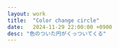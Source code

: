 ```yaml
---
layout: work
title:  "Color change circle"
date:   2024-11-29 22:00:00 +0900
desc: "色のついた円がくっついてくる"
---
```


<script type="text/ruby">

def setup
  createCanvas(720, 400)
  $r = random(0, 255);
  $g = random(0, 255);
  $b = random(0, 255);
end

def draw
  clear
  fill($r, $g, $b)
  circle(mouseX, mouseY, 50)

  text("frameCount: #{frameCount}", 50, 50);
  text("R: #{$r}", 50, 100);
  text("G: #{$g}", 50, 120);
  text("B: #{$b}", 50, 140);
end

def mouseMoved
  # 100の位をキーにして変化させる 全部変化すると灰色になりがち
  case (frameCount % 1000) % 3
  when 0
    $r = colorChange($r)
  when 1
    $g = colorChange($g)
  when 2
    $b = colorChange($b)
  end
end

def colorChange(org)
    diff = noise(frameCount) * 100
    (255 < org + diff ) ? (diff % 255) : (org + diff)
end

P5::init()
</script>
